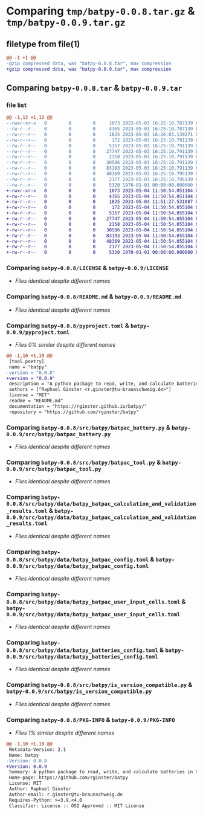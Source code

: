 # Comparing `tmp/batpy-0.0.8.tar.gz` & `tmp/batpy-0.0.9.tar.gz`

## filetype from file(1)

```diff
@@ -1 +1 @@
-gzip compressed data, was "batpy-0.0.8.tar", max compression
+gzip compressed data, was "batpy-0.0.9.tar", max compression
```

## Comparing `batpy-0.0.8.tar` & `batpy-0.0.9.tar`

### file list

```diff
@@ -1,12 +1,12 @@
--rwxr-xr-x   0        0        0     1073 2023-05-03 16:25:10.787139 batpy-0.0.8/LICENSE
--rw-r--r--   0        0        0     4365 2023-05-03 16:25:10.787139 batpy-0.0.8/README.md
--rw-r--r--   0        0        0     1825 2023-05-03 16:26:03.139271 batpy-0.0.8/pyproject.toml
--rw-r--r--   0        0        0      172 2023-05-03 16:25:10.791139 batpy-0.0.8/src/batpy/__init__.py
--rw-r--r--   0        0        0     5157 2023-05-03 16:25:10.791139 batpy-0.0.8/src/batpy/batpac_battery.py
--rw-r--r--   0        0        0    27747 2023-05-03 16:25:10.791139 batpy-0.0.8/src/batpy/batpac_tool.py
--rw-r--r--   0        0        0     2158 2023-05-03 16:25:10.791139 batpy-0.0.8/src/batpy/data/batpy_batpac_calculation_and_validation_results.toml
--rw-r--r--   0        0        0    30586 2023-05-03 16:25:10.791139 batpy-0.0.8/src/batpy/data/batpy_batpac_config.toml
--rw-r--r--   0        0        0    83193 2023-05-03 16:25:10.791139 batpy-0.0.8/src/batpy/data/batpy_batpac_user_input_cells.toml
--rw-r--r--   0        0        0    48369 2023-05-03 16:25:10.795139 batpy-0.0.8/src/batpy/data/batpy_batteries_config.toml
--rw-r--r--   0        0        0     2177 2023-05-03 16:25:10.795139 batpy-0.0.8/src/batpy/is_version_compatible.py
--rw-r--r--   0        0        0     5320 1970-01-01 00:00:00.000000 batpy-0.0.8/PKG-INFO
+-rwxr-xr-x   0        0        0     1073 2023-05-04 11:50:54.051104 batpy-0.0.9/LICENSE
+-rw-r--r--   0        0        0     4365 2023-05-04 11:50:54.051104 batpy-0.0.9/README.md
+-rw-r--r--   0        0        0     1825 2023-05-04 11:51:27.531087 batpy-0.0.9/pyproject.toml
+-rw-r--r--   0        0        0      172 2023-05-04 11:50:54.055104 batpy-0.0.9/src/batpy/__init__.py
+-rw-r--r--   0        0        0     5157 2023-05-04 11:50:54.055104 batpy-0.0.9/src/batpy/batpac_battery.py
+-rw-r--r--   0        0        0    27747 2023-05-04 11:50:54.055104 batpy-0.0.9/src/batpy/batpac_tool.py
+-rw-r--r--   0        0        0     2158 2023-05-04 11:50:54.055104 batpy-0.0.9/src/batpy/data/batpy_batpac_calculation_and_validation_results.toml
+-rw-r--r--   0        0        0    30586 2023-05-04 11:50:54.055104 batpy-0.0.9/src/batpy/data/batpy_batpac_config.toml
+-rw-r--r--   0        0        0    83193 2023-05-04 11:50:54.055104 batpy-0.0.9/src/batpy/data/batpy_batpac_user_input_cells.toml
+-rw-r--r--   0        0        0    48369 2023-05-04 11:50:54.055104 batpy-0.0.9/src/batpy/data/batpy_batteries_config.toml
+-rw-r--r--   0        0        0     2177 2023-05-04 11:50:54.055104 batpy-0.0.9/src/batpy/is_version_compatible.py
+-rw-r--r--   0        0        0     5320 1970-01-01 00:00:00.000000 batpy-0.0.9/PKG-INFO
```

### Comparing `batpy-0.0.8/LICENSE` & `batpy-0.0.9/LICENSE`

 * *Files identical despite different names*

### Comparing `batpy-0.0.8/README.md` & `batpy-0.0.9/README.md`

 * *Files identical despite different names*

### Comparing `batpy-0.0.8/pyproject.toml` & `batpy-0.0.9/pyproject.toml`

 * *Files 0% similar despite different names*

```diff
@@ -1,10 +1,10 @@
 [tool.poetry]
 name = "batpy"
-version = "0.0.8"
+version = "0.0.9"
 description = "A python package to read, write, and calculate batteries in the BatPaC tool."
 authors = ["Raphael Ginster <r.ginster@tu-braunschweig.de>"]
 license = "MIT"
 readme = "README.md"
 documentation = "https://rginster.github.io/batpy/"
 repository = "https://github.com/rginster/batpy"
```

### Comparing `batpy-0.0.8/src/batpy/batpac_battery.py` & `batpy-0.0.9/src/batpy/batpac_battery.py`

 * *Files identical despite different names*

### Comparing `batpy-0.0.8/src/batpy/batpac_tool.py` & `batpy-0.0.9/src/batpy/batpac_tool.py`

 * *Files identical despite different names*

### Comparing `batpy-0.0.8/src/batpy/data/batpy_batpac_calculation_and_validation_results.toml` & `batpy-0.0.9/src/batpy/data/batpy_batpac_calculation_and_validation_results.toml`

 * *Files identical despite different names*

### Comparing `batpy-0.0.8/src/batpy/data/batpy_batpac_config.toml` & `batpy-0.0.9/src/batpy/data/batpy_batpac_config.toml`

 * *Files identical despite different names*

### Comparing `batpy-0.0.8/src/batpy/data/batpy_batpac_user_input_cells.toml` & `batpy-0.0.9/src/batpy/data/batpy_batpac_user_input_cells.toml`

 * *Files identical despite different names*

### Comparing `batpy-0.0.8/src/batpy/data/batpy_batteries_config.toml` & `batpy-0.0.9/src/batpy/data/batpy_batteries_config.toml`

 * *Files identical despite different names*

### Comparing `batpy-0.0.8/src/batpy/is_version_compatible.py` & `batpy-0.0.9/src/batpy/is_version_compatible.py`

 * *Files identical despite different names*

### Comparing `batpy-0.0.8/PKG-INFO` & `batpy-0.0.9/PKG-INFO`

 * *Files 1% similar despite different names*

```diff
@@ -1,10 +1,10 @@
 Metadata-Version: 2.1
 Name: batpy
-Version: 0.0.8
+Version: 0.0.9
 Summary: A python package to read, write, and calculate batteries in the BatPaC tool.
 Home-page: https://github.com/rginster/batpy
 License: MIT
 Author: Raphael Ginster
 Author-email: r.ginster@tu-braunschweig.de
 Requires-Python: >=3.9,<4.0
 Classifier: License :: OSI Approved :: MIT License
```

